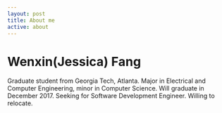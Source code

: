 ```yaml
---
layout: post
title: About me
active: about
---
```



# Wenxin(Jessica) Fang

Graduate student from Georgia Tech, Atlanta.
Major in Electrical and Computer Engineering, minor in Computer Science.
Will graduate in December 2017. 
Seeking for Software Development Engineer. Willing to relocate.

